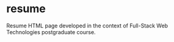 # resume
Resume HTML page developed in the context of Full-Stack Web Technologies postgraduate course.

